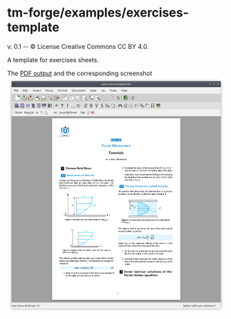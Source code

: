 # tm-forge/examples/exercises-template

v. 0.1 -- © License Creative Commons CC BY 4.0.

A template for exercises sheets.

The [PDF output](./exercises-template.pdf) and the corresponding screenshot ![screenshot](./exercises-template.png)
